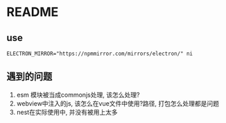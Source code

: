 # README

## use

```shell
ELECTRON_MIRROR="https://npmmirror.com/mirrors/electron/" ni
```

## 遇到的问题

1. esm 模块被当成commonjs处理, 该怎么处理?
2. webview中注入的js, 该怎么在vue文件中使用?路径, 打包怎么处理都是问题
3. nest在实际使用中, 并没有被用上太多
